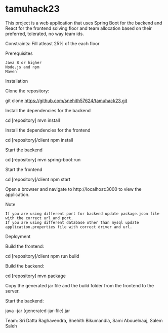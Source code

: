 # tamuhack23

This project is a web application that uses Spring Boot for the backend and React for the frontend solving floor and team allocation based on their preferred, tolerated, no way team ids.

Constraints:
    Fill atleast 25% of the each floor

Prerequisites

    Java 8 or higher
    Node.js and npm
    Maven

Installation

Clone the repository:

git clone https://github.com/snehith57624/tamuhack23.git

Install the dependencies for the backend

cd [repository]
mvn install

Install the dependencies for the frontend

cd [repository]/client
npm install

Start the backend

cd [repository]
mvn spring-boot:run

Start the frontend

cd [repository]/client
npm start

Open a browser and navigate to http://localhost:3000 to view the application.

Note

    If you are using different port for backend update package.json file with the correct url and port.
    If you are using different database other than mysql update application.properties file with correct driver and url.

Deployment

Build the frontend:

cd [repository]/client
npm run build

Build the backend:

cd [repository]
mvn package

Copy the generated jar file and the build folder from the frontend to the server.

Start the backend:

java -jar [generated-jar-file].jar

Team:
Sri Datta Raghavendra,
Snehith Bikumandla,
Sami Abouelnaaj,
Salem Saleh
